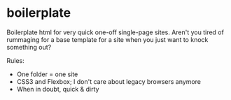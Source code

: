 # boilerplate

Boilerplate html for very quick one-off single-page sites. Aren't you tired of rummaging for a base template for a site when you just want to knock something out?

Rules: 
 * One folder = one site
 * CSS3 and Flexbox; I don't care about legacy browsers anymore
 * When in doubt, quick & dirty


